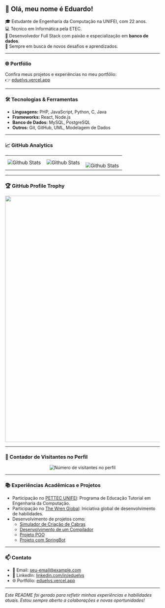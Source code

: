 ## 👋 Olá, meu nome é Eduardo!

🎓 Estudante de Engenharia da Computação na UNIFEI, com 22 anos.  
💻 Técnico em Informática pela ETEC.  
🔧 Desenvolvedor Full Stack com paixão e especialização em **banco de dados**.  
🌱 Sempre em busca de novos desafios e aprendizados.

---

### 🌐 Portfólio

Confira meus projetos e experiências no meu portfólio:  
👉 [eduelvs.vercel.app](https://eduelvs.vercel.app)

---

### 🛠️ Tecnologias & Ferramentas

- **Linguagens:** PHP, JavaScript, Python, C, Java
- **Frameworks:** React, Node.js
- **Banco de Dados:** MySQL, PostgreSQL
- **Outros:** Git, GitHub, UML, Modelagem de Dados

---

### 📈 GitHub Analytics

<table>
  <tr>
    <td>
      <img
        align="left"
        src="https://github-readme-stats.vercel.app/api?username=eduelvs&theme=dark&hide_border=false&include_all_commits=true"
        alt="Github Stats"
      />
    </td>
    <td>
      <img
        align="left"
        src="https://github-readme-stats.vercel.app/api/top-langs/?username=eduelvs&theme=dark&hide_border=false&include_all_commits=true&count_private=true&layout=compact"
        alt="Github Stats"
      />
    </td>
    <td>
      <br />
      <img
        align="left"
        src="https://github-readme-streak-stats.herokuapp.com/?user=eduelvs&theme=dark&hide_border=false"
        alt="Github Stats"
      />
    </td>
  </tr>
</table>

---

### 🏆 GitHub Profile Trophy

<p align="center">
  <a
    href="https://github.com/ryo-ma/github-profile-trophy"
    title="Repositório de Troféus"
  >
    <img
      width="800"
      src="https://github-profile-trophy.vercel.app/?username=eduelvs&column=8&theme=darkhub&no-frame=true&no-bg=true"
    />
  </a>
</p>

---

### 📍 Contador de Visitantes no Perfil

<p align="center">
  <img
    src="https://profile-counter.glitch.me/eduelvs/count.svg"
    alt="Número de visitantes no perfil"
  />
</p>

---

### 📚 Experiências Acadêmicas e Projetos

- Participação no [PETTEC UNIFEI](https://www.instagram.com/pettec_unifei/): Programa de Educação Tutorial em Engenharia da Computação.
- Participação no [The Wren Global](https://www.instagram.com/thewrenglobal/): Iniciativa global de desenvolvimento de habilidades.
- Desenvolvimento de projetos como:
  - [Simulador de Criação de Cabras](https://github.com/Eduelvs/Simulador-CC)
  - [Desenvolvimento de um Compilador](https://github.com/Eduelvs/Desenvolvimento-de-um-Compilador)
  - [Projeto POO](https://github.com/Eduelvs/Projeto-POO)
  - [Projeto com SpringBot](https://github.com/Eduelvs/Projeto-com-SpringBot)

---

### 📫 Contato

- 📧 Email: [seu-email@example.com](mailto:seu-email@example.com)
- 💼 LinkedIn: [linkedin.com/in/eduelvs](https://www.linkedin.com/in/eduelvs)
- 🌐 Portfólio: [eduelvs.vercel.app](https://eduelvs.vercel.app)

---

*Este README foi gerado para refletir minhas experiências e habilidades atuais. Estou sempre aberto a colaborações e novas oportunidades!*
